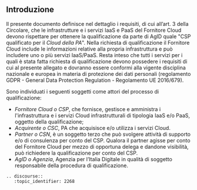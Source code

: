## Introduzione

Il presente documento definisce nel dettaglio i requisiti, di cui all’art. 3
della Circolare, che le infrastrutture e i servizi IaaS e PaaS del Fornitore Cloud
devono rispettare per ottenere la qualificazione da parte di AgID
quale "CSP qualificato per il *Cloud della PA*".  Nella richiesta di
qualificazione il Fornitore Cloud include le informazioni relative alla
propria infrastruttura e può includere uno o più servizi IaaS/PaaS. Resta
inteso che tutti i servizi per i quali è stata fatta richiesta di
qualificazione devono possedere i requisiti di cui al presente allegato e
dovranno essere conformi alla vigente disciplina nazionale e europea in materia
di protezione dei dati personali (regolamento GDPR - General Data Protection
Regulation - Regolamento UE 2016/679).


Sono individuati i seguenti soggetti come attori del processo di qualificazione:

* *Fornitore Cloud o CSP*, che fornisce, gestisce e amministra i l'infrastruttura 
  e i servizi  Cloud infrastrutturali di tipologia IaaS e/o PaaS, oggetto della
  qualificazione;
* *Acquirente o CSC*, PA che acquisisce e/o  utilizza i servizi Cloud.
* *Partner o CSN*, è un soggetto terzo che può svolgere attività di supporto
  e/o di consulenza per conto del CSP. Qualora il partner agisse per
  conto del Fornitore Cloud per mezzo di opportuna delega e dandone visibilità,
  può richiedere la qualificazione per conto del CSP.
* *AgID o Agenzia*, Agenzia per l’Italia Digitale in qualità di soggetto
  responsabile della procedura di qualificazione.

```eval_rst
.. discourse::
   :topic_identifier: 2268
```
